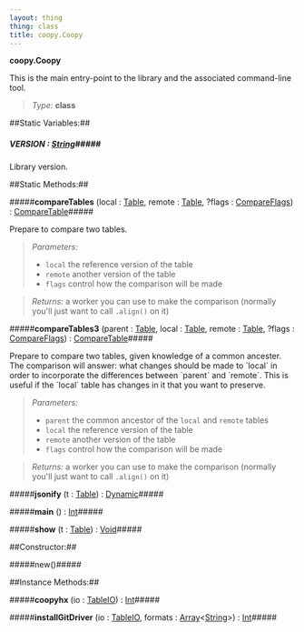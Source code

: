 ```yaml
---
layout: thing
thing: class
title: coopy.Coopy
---
```

**coopy.Coopy**
<p>
  This is the main entry-point to the library and the associated
  command-line tool.

</p>



> *Type:* **class**

##Static Variables:##

##### **VERSION**  : <a href="../String.html" class="type">String</a>#####
<p>
      Library version.

</p>



##Static Methods:##


#####**compareTables** (local : <a href="../coopy/Table.html" class="type">Table</a>, remote : <a href="../coopy/Table.html" class="type">Table</a>, ?flags : <a href="../coopy/CompareFlags.html" class="type">CompareFlags</a>) : <a href="../coopy/CompareTable.html" class="type">CompareTable</a>#####
<p>
      Prepare to compare two tables.

</p>



> *Parameters:*
>
>   * `local` the reference version of the table
>   * `remote` another version of the table
>   * `flags` control how the comparison will be made

> *Returns:*  a worker you can use to make the comparison (normally you'll just want to call `.align()` on it)








#####**compareTables3** (parent : <a href="../coopy/Table.html" class="type">Table</a>, local : <a href="../coopy/Table.html" class="type">Table</a>, remote : <a href="../coopy/Table.html" class="type">Table</a>, ?flags : <a href="../coopy/CompareFlags.html" class="type">CompareFlags</a>) : <a href="../coopy/CompareTable.html" class="type">CompareTable</a>#####
<p>
      Prepare to compare two tables, given knowledge of a common ancester.
      The comparison will answer: what changes should be made to `local`
      in order to incorporate the differences between `parent` and `remote`.
      This is useful if the `local` table has changes in it that you want
      to preserve.

</p>



> *Parameters:*
>
>   * `parent` the common ancestor of the `local` and `remote` tables
>   * `local` the reference version of the table
>   * `remote` another version of the table
>   * `flags` control how the comparison will be made

> *Returns:*  a worker you can use to make the comparison (normally you'll just want to call `.align()` on it)








#####**jsonify** (t : <a href="../coopy/Table.html" class="type">Table</a>) : <a href="../Dynamic.html" class="type">Dynamic</a>#####




#####**main** () : <a href="../Int.html" class="type">Int</a>#####




#####**show** (t : <a href="../coopy/Table.html" class="type">Table</a>) : <a href="../Void.html" class="type">Void</a>#####



##Constructor:##

#####new()#####



##Instance Methods:##


#####**coopyhx** (io : <a href="../coopy/TableIO.html" class="type">TableIO</a>) : <a href="../Int.html" class="type">Int</a>#####




#####**installGitDriver** (io : <a href="../coopy/TableIO.html" class="type">TableIO</a>, formats : <a href="../Array.html" class="type">Array</a>&lt;<a href="../String.html" class="type">String</a>&gt;) : <a href="../Int.html" class="type">Int</a>#####




